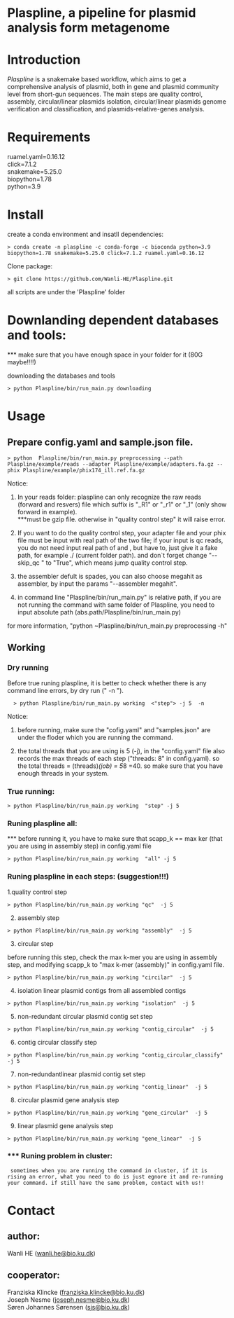 # Plaspline, a pipeline for plasmid analysis form metagenome

# Introduction
*Plaspline* is a snakemake based workflow, which aims to get a comprehensive analysis of plasmid, both in gene and plasmid community level from short-gun sequences. The main steps are quality control, assembly, circular/linear plasmids isolation, circular/linear plasmids genome verification and classification, and plasmids-relative-genes analysis.


# Requirements
ruamel.yaml=0.16.12  
click=7.1.2  
snakemake=5.25.0  
biopython=1.78  
python=3.9

# Install  
create a conda environment and insatll dependencies:  
```
> conda create -n plaspline -c conda-forge -c bioconda python=3.9 biopython=1.78 snakemake=5.25.0 click=7.1.2 ruamel.yaml=0.16.12
```

Clone package:  
```
> git clone https://github.com/Wanli-HE/Plaspline.git 
```  
all scripts are under the 'Plaspline' folder


# Downlanding dependent databases and tools:

*** make sure that you have enough space in your folder for it (80G maybe!!!!)

downloading the databases and tools
```
> python Plaspline/bin/run_main.py downloading       
``` 

# Usage
## Prepare config.yaml and sample.json file.

```
> python  Plaspline/bin/run_main.py preprocessing --path Plaspline/example/reads --adapter Plaspline/example/adapters.fa.gz --phix Plaspline/example/phix174_ill.ref.fa.gz
```
Notice: 
1. In your reads folder: plaspline can only recognize the raw reads (forward and resvers) file which suffix is "_R1" or "_r1" or "_1" (only show forward in example).  
      ***must be gzip file. otherwise in "quality control step" it will raise error.

2. If you want to do the quality control step,  your adapter file and your phix file must be input with real path of the two file; if your input is qc reads, you do not need input real path of <your adapter file> and <your phix file>, but have to, just give it a fake path, for example ./ (current folder path). and don`t forget change "--skip_qc " to "True", which means jump quality control step.  

3. the assembler defult is spades, you can also choose megahit as assembler, by input the params "--assembler megahit".
     
4. in command line "Plaspline/bin/run_main.py" is relative path, if you are not running the command with same folder of Plaspline, you need to input absolute path (abs.path/Plaspline/bin/run_main.py)

for more information, "python ~Plaspline/bin/run_main.py preprocessing -h" 
  
## Working
### Dry running 
Before true runing plaspline, it is better to check whether there is any command line errors, by dry run (" -n ").

```
  > python Plaspline/bin/run_main.py working  <"step"> -j 5  -n 
```
Notice:
  1. before running, make sure the "cofig.yaml" and "samples.json" are under the floder which you are running the command.
  
  2. the total threads that you are using is 5 (-j), in the "config.yaml" file also records the max threads of each step ("threads: 8" in config.yaml). so the total threads = (threads)*(job) = 5*8 =40. so make sure that you have enough threads in your system.

### True running:
```
> python Plaspline/bin/run_main.py working  "step" -j 5 
```
     
### Runing plaspline all:

*** before running it, you have to make sure that scapp_k == max ker (that you are using in assembly step) in config.yaml file

     
```
> python Plaspline/bin/run_main.py working  "all" -j 5
```
     



     
### Runing plaspline in each steps: (suggestion!!!)

1.quality control step
  ```
  > python Plaspline/bin/run_main.py working "qc"  -j 5
  ```
2. assembly step
  ```
  > python Plaspline/bin/run_main.py working "assembly"  -j 5
  ```
3. circular step
     
  before running this step, check the max k-mer you are using in assembly step, and modifying scapp_k to "max k-mer (assembly)" in config.yaml file.
  ```
  > python Plaspline/bin/run_main.py working "circilar"  -j 5
  ```
4. isolation linear plasmid contigs from all assembled contigs
  ```
  > python Plaspline/bin/run_main.py working "isolation"  -j 5
  ```
5. non-redundant circular plasmid contig set step
  ```
  > python Plaspline/bin/run_main.py working "contig_circular"  -j 5
  ```
6. contig circular classify step
  ```
  > python Plaspline/bin/run_main.py working "contig_circular_classify"  -j 5
  ```
7. non-redundantlinear plasmid contig set step
  ```
  > python Plaspline/bin/run_main.py working "contig_linear"  -j 5
  ```
8. circular plasmid gene analysis step
  ```
  > python Plaspline/bin/run_main.py working "gene_circular"  -j 5
  ```
9. linear plasmid gene analysis step
  ```
  > python Plaspline/bin/run_main.py working "gene_linear"  -j 5
  ```

### *** Runing problem in cluster:  
     
     sometimes when you are running the command in cluster, if it is rising an error, what you need to do is just egnore it and re-running your command. if still have the same problem, contact with us!!
     
     
# Contact

## author:   
   Wanli HE (wanli.he@bio.ku.dk)

## cooperator:  
   Franziska Klincke (franziska.klincke@bio.ku.dk)  
   Joseph Nesme (joseph.nesme@bio.ku.dk)  
   Søren Johannes Sørensen (sjs@bio.ku.dk)
